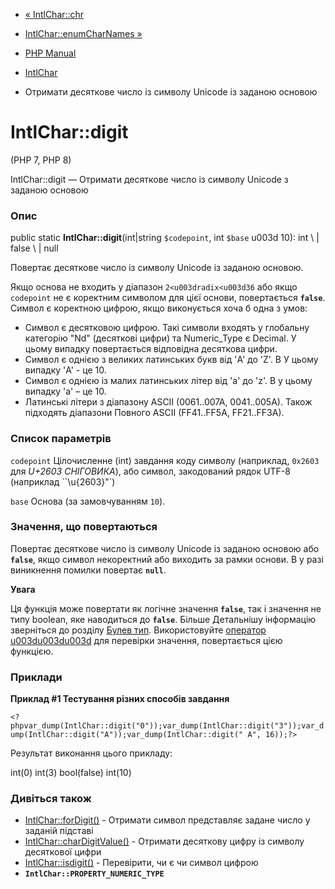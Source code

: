 - [« IntlChar::chr](intlchar.chr.md)
- [IntlChar::enumCharNames »](intlchar.enumcharnames.md)

- [PHP Manual](index.md)
- [IntlChar](class.intlchar.md)
- Отримати десяткове число із символу Unicode із заданою основою

# IntlChar::digit

(PHP 7, PHP 8)

IntlChar::digit — Отримати десяткове число із символу Unicode з
заданою основою

### Опис

public static **IntlChar::digit**(int\|string `$codepoint`, int `$base`
u003d 10): int \ | false \ | null

Повертає десяткове число із символу Unicode із заданою основою.

Якщо основа не входить у діапазон `2<u003dradix<u003d36` або якщо `codepoint`
не є коректним символом для цієї основи, повертається
**`false`**. Символ є коректною цифрою, якщо виконується хоча б
одна з умов:

- Символ є десятковою цифрою. Такі символи входять у
глобальну категорію "Nd" (десяткові цифри) та Numeric_Type є
Decimal. У цьому випадку повертається відповідна десяткова
цифри.
- Символ є однією з великих латинських букв від 'A' до 'Z'. В
У цьому випадку 'A' - це 10.
- Символ є однією із малих латинських літер від 'a' до 'z'. В
у цьому випадку 'a' – це 10.
- Латинські літери з діапазону ASCII (0061..007A, 0041..005A). Також
підходять діапазони Повного ASCII (FF41..FF5A, FF21..FF3A).

### Список параметрів

`codepoint`
Цілочисленне (int) завдання коду символу (наприклад, `0x2603` для *U+2603
СНІГОВИКА*), або символ, закодований рядок UTF-8 (наприклад
``\u{2603}"`)

`base`
Основа (за замовчуванням `10`).

### Значення, що повертаються

Повертає десяткове число із символу Unicode із заданою основою або
**`false`**, якщо символ некоректний або виходить за рамки основи. В
у разі виникнення помилки повертає **`null`**.

**Увага**

Ця функція може повертати як логічне значення **`false`**, так і
значення не типу boolean, яке наводиться до **`false`**. Більше
Детальнішу інформацію зверніться до розділу [Булев
тип](language.types.boolean.md). Використовуйте [оператор
u003du003du003d](language.operators.comparison.md) для перевірки значення,
повертається цією функцією.

### Приклади

**Приклад #1 Тестування різних способів завдання**

` <?phpvar_dump(IntlChar::digit("0"));var_dump(IntlChar::digit("3"));var_dump(IntlChar::digit("A"));var_dump(IntlChar::digit(" A", 16));?> `

Результат виконання цього прикладу:

int(0)
int(3)
bool(false)
int(10)

### Дивіться також

- [IntlChar::forDigit()](intlchar.fordigit.md) - Отримати символ
представляє задане число у заданій підставі
- [IntlChar::charDigitValue()](intlchar.chardigitvalue.md) -
Отримати десяткову цифру із символу десяткової цифри
- [IntlChar::isdigit()](intlchar.isdigit.md) - Перевірити, чи є
чи символ цифрою
- **`IntlChar::PROPERTY_NUMERIC_TYPE`**
